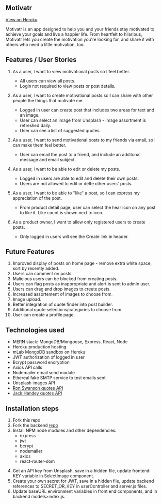 ## Motivatr

[View on Heroku](https://ehl-motivatr.herokuapp.com)

Motivatr is an app designed to help you and your friends stay motivated to achieve your goals and live a happier life. From heartfelt to hilarious, Motivatr lets you create the motivation you're looking for, and share it with others who need a little motivation, too.

## Features / User Stories

1. As a user, I want to view motivational posts so I feel better.

   - All users can view all posts.
   - Login not required to view posts or post details.

2. As a user, I want to create motivational posts so I can share with other people the things that motivate me.

   - Logged in user can create post that includes two areas for text and an image.
   - User can select an image from Unsplash - image assortment is refreshed daily.
   - User can see a list of suggested quotes.

3. As a user, I want to send motivational posts to my friends via email, so I can make them feel better.

   - User can email the post to a friend, and include an additonal message and email subject.

4. As a user, I want to be able to edit or delete my posts.

   - Logged in users are able to edit and delete their own posts.
   - Users are not allowed to edit or delte other users' posts.

5. As a user, I want to be able to "like" a post, so I can express my appreciation of the post.

   - From product detail page, user can select the hear icon on any post to like it. Like count is shown next to icon.

6. As a product owner, I want to allow only registered users to create posts.
   - Only logged in users will see the Create link in header.

## Future Features

1. Improved display of posts on home page - remove extra white space, sort by recently added.
2. Users can comment on posts.
3. Malicious users can be blocked from creating posts.
4. Users can flag posts as inappropriate and alert is sent to admin user.
5. Users can drag and drop images to create posts.
6. Increased assortement of images to choose from.
7. Image upload.
8. Better integration of quote finder into post builder.
9. Additional quote selections/categories to choose from.
10. User can create a profile page.

## Technologies used

- MERN stack: MongoDB/Mongoose, Express, React, Node
- Heroku production hosting
- mLab MongoDB sandbox on Heroku
- JWT authorization of logged in user
- Bcrypt password encryption
- Axios API calls
- Nodemailer email send module
- Ethereal fake SMTP service to test emails sent
- Unsplash images API
- [Ron Swanson quotes API](https://github.com/jamesseanwright/ron-swanson-quotes)
- [Jack Handey quotes API](https://github.com/andrewmundy/jackhandeyapi)

## Installation steps

1. Fork this repo
2. Fork the backend [repo](https://github.com/EmilyHLane/WDI-finalProject-Motivatr)
3. Install NPM node modules and other dependencies:
   - express
   - jwt
   - bcrypt
   - nodemailer
   - axios
   - react-router-dom

4) Get an API key from Unsplash, save in a hidden file, update frontend KEY variable in SelectImage component.
5) Create your own secret for JWT, save in a hidden file, update backend references to SECRET_OR_KEY in userController and server.js files.
6) Update baseURL environment variables in front end components, and in backend models>index.js.

